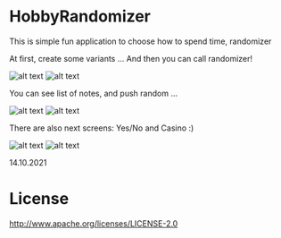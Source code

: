# HobbyRandomizer

This is simple fun  application to choose how to spend time, randomizer

At first, create some variants ... And then you can call randomizer!

![alt text](https://github.com/Icar05/RS/blob/main/Menu.jpg)
![alt text](https://github.com/Icar05/RS/blob/main/Create.jpg)

You can see list of notes, and push random ... 

![alt text](https://github.com/Icar05/RS/blob/main/Show.jpg)
![alt text](https://github.com/Icar05/RS/blob/main/Random.jpg)

There are also next screens: Yes/No and Casino :)

![alt text](https://github.com/Icar05/RS/blob/main/YesNo.jpg)
![alt text](https://github.com/Icar05/RS/blob/main/Casino.jpg)

14.10.2021

# License

http://www.apache.org/licenses/LICENSE-2.0
